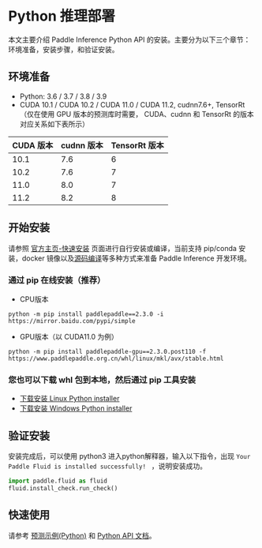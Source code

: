 # Python 推理部署

本文主要介绍 Paddle Inference Python API 的安装。主要分为以下三个章节：环境准备，安装步骤，和验证安装。

## 环境准备

- Python: 3.6 / 3.7 / 3.8 / 3.9
- CUDA 10.1 / CUDA 10.2 / CUDA 11.0 / CUDA 11.2, cudnn7.6+, TensorRt （仅在使用 GPU 版本的预测库时需要， CUDA、cudnn 和 TensorRt 的版本对应关系如下表所示）

|CUDA 版本|cudnn 版本| TensorRt 版本|
|---|---|---|
|10.1|7.6|6|
|10.2|7.6|7|
|11.0|8.0|7|
|11.2|8.2|8|

## 开始安装

请参照 [官方主页-快速安装](https://www.paddlepaddle.org.cn/install/quick) 页面进行自行安装或编译，当前支持 pip/conda 安装，docker 镜像以及[源码编译](../user_guides/source_compile)等多种方式来准备 Paddle Inference 开发环境。

### 通过 pip 在线安装（推荐）

- CPU版本
```
python -m pip install paddlepaddle==2.3.0 -i https://mirror.baidu.com/pypi/simple
```
- GPU版本（以 CUDA11.0 为例）
```
python -m pip install paddlepaddle-gpu==2.3.0.post110 -f https://www.paddlepaddle.org.cn/whl/linux/mkl/avx/stable.html
```

### 您也可以下载 whl 包到本地，然后通过 pip 工具安装

- [下载安装 Linux Python installer](../user_guides/download_lib.html#python)
- [下载安装 Windows Python installer](../user_guides/download_lib.html#id4)


## 验证安装

安装完成后，可以使用 python3 进入python解释器，输入以下指令，出现 `Your Paddle Fluid is installed successfully! ` ，说明安装成功。

```python
import paddle.fluid as fluid
fluid.install_check.run_check()
```

## 快速使用

请参考 [预测示例(Python)](../quick_start/python_demo) 和 [Python API 文档](../api_reference/python_api_index)。
